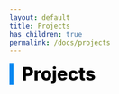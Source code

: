 ```yaml
---
layout: default
title: Projects
has_children: true
permalink: /docs/projects
---
```


<div style="font-size:32px; font-weight: 800; border-left: 7px solid #0687f0; padding-left:15px !important; color:#000000">Projects</div>
